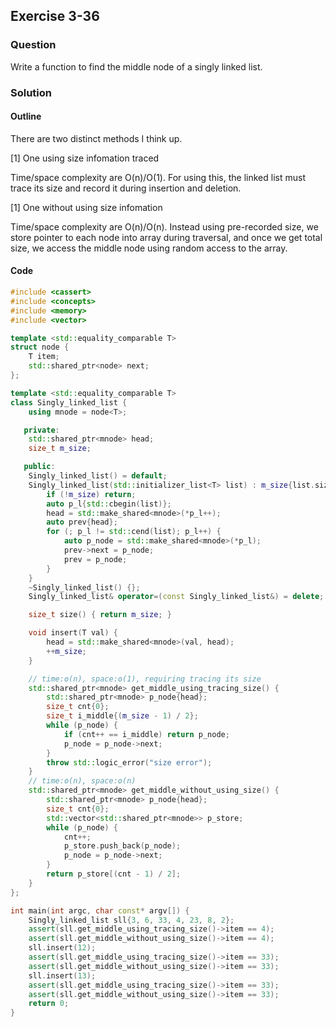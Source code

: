 ## Exercise 3-36
### Question

Write a function to find the middle node of a singly linked list.

### Solution

#### Outline

There are two distinct methods I think up.

\[1\] One using size infomation traced

Time/space complexity are O(n)/O(1). For using this, the linked list must trace its size and record it during insertion and deletion.

\[1\] One without using size infomation

Time/space complexity are O(n)/O(n). Instead using pre-recorded size, we store pointer to each node into array during traversal, and once we get total size, we access the middle node using random access to the array.

#### Code

```cpp
#include <cassert>
#include <concepts>
#include <memory>
#include <vector>

template <std::equality_comparable T>
struct node {
    T item;
    std::shared_ptr<node> next;
};

template <std::equality_comparable T>
class Singly_linked_list {
    using mnode = node<T>;

   private:
    std::shared_ptr<mnode> head;
    size_t m_size;

   public:
    Singly_linked_list() = default;
    Singly_linked_list(std::initializer_list<T> list) : m_size{list.size()} {
        if (!m_size) return;
        auto p_l{std::cbegin(list)};
        head = std::make_shared<mnode>(*p_l++);
        auto prev{head};
        for (; p_l != std::cend(list); p_l++) {
            auto p_node = std::make_shared<mnode>(*p_l);
            prev->next = p_node;
            prev = p_node;
        }
    }
    ~Singly_linked_list() {};
    Singly_linked_list& operator=(const Singly_linked_list&) = delete;

    size_t size() { return m_size; }

    void insert(T val) {
        head = std::make_shared<mnode>(val, head);
        ++m_size;
    }

    // time:ʘ(n), space:ʘ(1), requiring tracing its size
    std::shared_ptr<mnode> get_middle_using_tracing_size() {
        std::shared_ptr<mnode> p_node{head};
        size_t cnt{0};
        size_t i_middle{(m_size - 1) / 2};
        while (p_node) {
            if (cnt++ == i_middle) return p_node;
            p_node = p_node->next;
        }
        throw std::logic_error("size error");
    }
    // time:ʘ(n), space:ʘ(n)
    std::shared_ptr<mnode> get_middle_without_using_size() {
        std::shared_ptr<mnode> p_node{head};
        size_t cnt{0};
        std::vector<std::shared_ptr<mnode>> p_store;
        while (p_node) {
            cnt++;
            p_store.push_back(p_node);
            p_node = p_node->next;
        }
        return p_store[(cnt - 1) / 2];
    }
};

int main(int argc, char const* argv[]) {
    Singly_linked_list sll{3, 6, 33, 4, 23, 8, 2};
    assert(sll.get_middle_using_tracing_size()->item == 4);
    assert(sll.get_middle_without_using_size()->item == 4);
    sll.insert(12);
    assert(sll.get_middle_using_tracing_size()->item == 33);
    assert(sll.get_middle_without_using_size()->item == 33);
    sll.insert(13);
    assert(sll.get_middle_using_tracing_size()->item == 33);
    assert(sll.get_middle_without_using_size()->item == 33);
    return 0;
}

```

